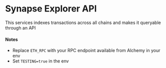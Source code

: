 # Synapse Explorer API

This services indexes transactions across all chains and makes it queryable through an API

#### Notes

* Replace `ETH_RPC` with your RPC endpoint available from Alchemy in your env
* Set `TESTING=true` in the env
